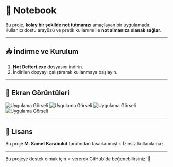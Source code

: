 # 🚀 Notebook

Bu proje, **kolay bir şekilde not tutmanızı** amaçlayan bir uygulamadır. Kullanıcı dostu arayüzü ve pratik kullanımı ile **not almanıza olanak sağlar**.

---

## 📥 İndirme ve Kurulum

1. **Not Defteri.exe** dosyasını indirin.
2. İndirilen dosyayı çalıştırarak kullanmaya başlayın.

---

## 📸 Ekran Görüntüleri

![Uygulama Görseli](https://sametkarabulut.com/wp-content/uploads/2025/02/Ekran-goruntusu-2025-02-19-124625.png)
![Uygulama Görseli](https://sametkarabulut.com/wp-content/uploads/2025/02/Ekran-goruntusu-2025-02-19-124633.png)
![Uygulama Görseli](https://sametkarabulut.com/wp-content/uploads/2025/02/Ekran-goruntusu-2025-02-19-130112.png)
![Uygulama Görseli](https://sametkarabulut.com/wp-content/uploads/2025/02/Ekran-goruntusu-2025-02-19-130123.png)

---

## 📜 Lisans

Bu proje **M. Samet Karabulut** tarafından tasarlanmıştır. İzinsiz kullanılamaz.

---

Bu projeye destek olmak için ⭐ vererek GitHub'da beğenebilirsiniz! 🚀

